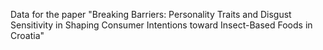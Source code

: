 Data for the paper "Breaking Barriers: Personality Traits and Disgust Sensitivity in Shaping Consumer Intentions toward Insect-Based Foods in Croatia"
